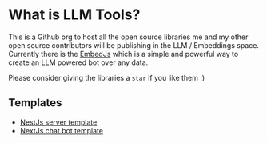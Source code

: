 # What is LLM Tools?

This is a Github org to host all the open source libraries me and my other open source contributors will be publishing in the LLM / Embeddings space. Currently there is the [EmbedJs](https://github.com/llm-tools/embedjs) which is a simple and powerful way to create an LLM powered bot over any data.

Please consider giving the libraries a `star` if you like them :)

## Templates

- [NestJs server template](https://github.com/llm-tools/nestjs-embedjs-example/tree/main)
- [NextJs chat bot template](https://github.com/llm-tools/chat-bot-nextjs-template)
